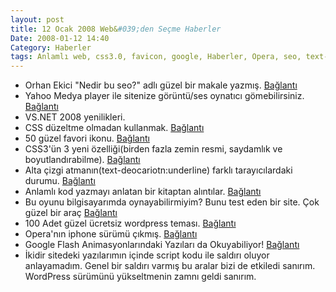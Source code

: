 ```yaml
---
layout: post
title: 12 Ocak 2008 Web&#039;den Seçme Haberler
Date: 2008-01-12 14:40
Category: Haberler
tags: Anlamlı web, css3.0, favicon, google, Haberler, Opera, seo, text-decoration, vs.net, WordPress, yahoo
---
```


-   Orhan Ekici "Nedir bu seo?" adlı güzel bir makale yazmış.
    [Bağlantı][]
-   Yahoo Medya player ile sitenize görüntü/ses oynatıcı gömebilirsiniz.
    [Bağlantı][1]
-   VS.NET 2008 yenilikleri.
-   CSS düzeltme olmadan kullanmak. [Bağlantı][3]
-   50 güzel favori ikonu. [Bağlantı][4]
-   CSS3'ün 3 yeni özelliği(birden fazla zemin resmi, saydamlık ve
    boyutlandırabilme). [Bağlantı][5]
-   Alta çizgi atmanın(text-deocariotn:underline) farklı tarayıcılardaki
    durumu. [Bağlantı][6]
-   Anlamlı kod yazmayı anlatan bir kitaptan alıntılar. [Bağlantı][7]
-   Bu oyunu bilgisayarımda oynayabilirmiyim? Bunu test eden bir site.
    Çok güzel bir araç [Bağlantı][8]
-   100 Adet güzel ücretsiz wordpress teması. [Bağlantı][9]
-   Opera'nın iphone sürümü çıkmış. [Bağlantı][10]
-   Google Flash Animasyonlarındaki Yazıları da Okuyabiliyor!
    [Bağlantı][11]
-   İkidir sitedeki yazılarımın içinde script kodu ile saldırı oluyor
    anlayamadım. Genel bir saldırı varmış bu aralar bizi de etkiledi
    sanırım. WordPress sürümünü yükseltmenin zamnı geldi sanırım.


  [Bağlantı]: http://www.orhanekici.com/?p=5 "SEO"
  [1]: http://developer.yahoo.com/mediaplayer/ "görüntü oynatıcı"
  [3]: http://www.digital-web.com/articles/CSS_not_hacks/ "css hack"
  [4]: http://www.smashingmagazine.com/2008/01/01/favicons-episode-5-the-delicate-beauties/
    "favicon"
  [5]: http://www.vibemanslim.com/index.php?option=com_content&task=view&id=29&Itemid=26
    "CSS3"
  [6]: http://www.onderhond.com/blog/work/underlining-inconsistency
    "altını çiz"
  [7]: http://www.readwriteweb.com/archives/semantic_web_what_is_the_killer_app.php
    "anlamlı kod"
  [8]: http://www.systemrequirementslab.com/referrer/srtest "oyun testi"
  [9]: http://www.smashingmagazine.com/2008/01/08/100-excellent-free-high-quality-wordpress-themes/
    "100 güzel wordpress"
  [10]: http://www.favbrowser.com/opera-browser-iphone-edition/
    "opera iphone"
  [11]: http://perfectgate.net/google-flash-animasyonlarindaki-yazilari-da-okuyabiliyor/
    "okuyormu acaba"
